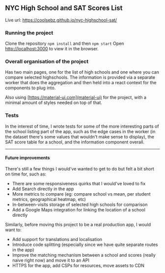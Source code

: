 ## NYC High School and SAT Scores List


Live url: https://coolsebz.github.io/nyc-highschool-sat/

### Running the project

Clone the repository
`npm install` and then `npm start`
Open [http://localhost:3000](http://localhost:3000) to view it in the browser.

### Overall organisation of the project

Has two main pages, one for the list of high schools and one where you can compare selected highschools.
The information is provided via a separate worker that does the aggregation and then held into a react context for the components to plug into.

Also using [https://material-ui.com](material-ui) for the project, with a minimal amount of styles needed on top of that.

### Tests

In the interest of time, I wrote tests for some of the more interesting parts of the school listing part of the app, such as the edge cases in the worker (in the dataset there's some values that wouldn't make sense to display), the SAT score table for a school, and the information component overall.

---

#### Future improvements

There's still a few things I would've wanted to get to do but felt a bit short on time for, such as:
- There are some responsiveness quirks that I would've loved to fix
- Add Search directly in the app
- More metrics to compare (eg: compare school vs mean, per student metrics, geographical heatmap, etc)
- In-between-visits storage of selected high schools for comparison
- Add a Google Maps integration for linking the location of a school directly

Similarly, before moving this project to be a real production app, I would want to:
- Add support for translations and localisation
- Introduce code splitting (especially since we have quite separate routes in the app)
- Improve the matching mechanism between a school and scores (really naive right now) and move it to an API
- HTTPS for the app, add CSPs for resources, move assets to CDN
